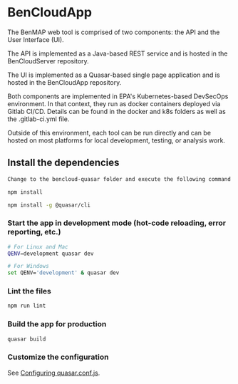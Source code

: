 # BenCloudApp 

The BenMAP web tool is comprised of two components: the API and the User Interface (UI).

The API is implemented as a Java-based REST service and is hosted in the BenCloudServer repository.

The UI is implemented as a Quasar-based single page application and is hosted in the BenCloudApp repository.

Both components are implemented in EPA's Kubernetes-based DevSecOps environment. In that context, they run as docker containers deployed via Gitlab CI/CD. Details can be found in the docker and k8s folders as well as the .gitlab-ci.yml file.

Outside of this environment, each tool can be run directly and can be hosted on most platforms for local development, testing, or analysis work.

## Install the dependencies
```bash
Change to the bencloud-quasar folder and execute the following command

npm install

npm install -g @quasar/cli
```

### Start the app in development mode (hot-code reloading, error reporting, etc.)
```bash
# For Linux and Mac
QENV=development quasar dev

# For Windows
set QENV='development' & quasar dev
```

### Lint the files
```bash
npm run lint
```

### Build the app for production
```bash
quasar build
```

### Customize the configuration
See [Configuring quasar.conf.js](https://v2.quasar.dev/quasar-cli/quasar-conf-js).
